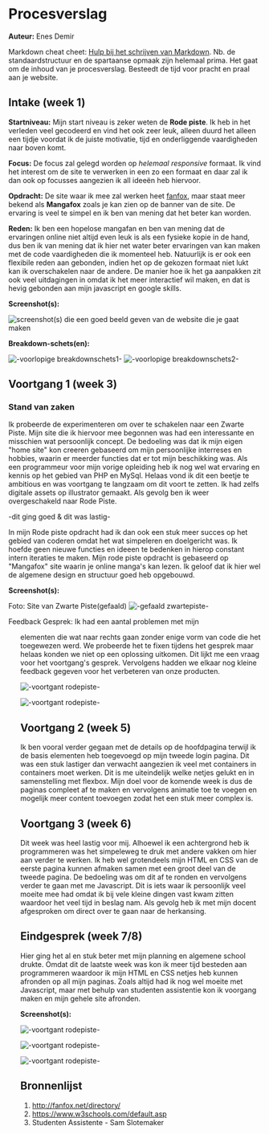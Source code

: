 # Procesverslag
**Auteur:** Enes Demir

Markdown cheat cheet: [Hulp bij het schrijven van Markdown](https://github.com/adam-p/markdown-here/wiki/Markdown-Cheatsheet). Nb. de standaardstructuur en de spartaanse opmaak zijn helemaal prima. Het gaat om de inhoud van je procesverslag. Besteedt de tijd voor pracht en praal aan je website.


## Intake (week 1)

**Startniveau:** Mijn start niveau is zeker weten de **Rode piste**. Ik heb in het verleden veel gecodeerd en vind het ook zeer leuk, alleen duurd het alleen een tijdje voordat ik de juiste motivatie, tijd en onderliggende vaardigheden naar boven komt.

**Focus:** De focus zal gelegd worden op *helemaal responsive* formaat. Ik vind het interest om de site te verwerken in een zo een formaat en daar zal ik dan ook op focusses aangezien ik all ideeën heb hiervoor. 

**Opdracht:** De site waar ik mee zal werken heet [fanfox](http://fanfox.net/), maar staat meer bekend als **Mangafox** zoals je kan zien op de banner van de site. De ervaring is veel te simpel en ik ben van mening dat het beter kan worden.

**Reden:** Ik ben een hopelose mangafan en ben van mening dat de ervaringen online niet altijd even leuk is als een fysieke kopie in de hand, dus ben ik van mening dat ik hier net water beter ervaringen van kan maken met de code vaardigheden die ik momenteel heb. Natuurlijk is er ook een flexibile reden aan gebonden, indien het op de gekozen formaat niet lukt kan ik overschakelen naar de andere. De manier hoe ik het ga aanpakken zit ook veel uitdagingen in omdat ik het meer interactief wil maken, en dat is hevig gebonden aan mijn javascript en google skills.

**Screenshot(s):**

![screenshot(s) die een goed beeld geven van de website die je gaat maken](images/screenshot.png)

**Breakdown-schets(en):**

![-voorlopige breakdownschets1-](images/breakdownschets1.png)
![-voorlopige breakdownschets2-](images/breakdownschets2.png)

## Voortgang 1 (week 3)

### Stand van zaken

Ik probeerde de experimenteren om over te schakelen naar een Zwarte Piste. Mijn site die ik hiervoor mee begonnen was had een interessante en misschien wat persoonlijk concept. De bedoeling was dat ik mijn eigen "home site" kon creeren gebaseerd om mijn persoonlijke interreses en hobbies, waarin er meerder functies dat er tot mijn beschikking was. Als een programmeur voor mijn vorige opleiding heb ik nog wel wat ervaring en kennis op het gebied van PHP en MySql. Helaas vond ik dit een beetje te ambitious en was voortgang te langzaam om dit voort te zetten. Ik had zelfs digitale assets op illustrator gemaakt. Als gevolg ben ik weer overgeschakeld naar Rode Piste.

-dit ging goed & dit was lastig-

In mijn Rode piste opdracht had ik dan ook een stuk meer succes op het gebied van coderen omdat het wat simpeleren en doelgericht was. Ik hoefde geen nieuwe functies en ideeen te bedenken in hierop constant intern iteraties te maken. Mijn rode piste opdracht is gebaseerd op "Mangafox" site waarin je online manga's kan lezen. Ik geloof dat ik hier wel de algemene design en structuur goed heb opgebouwd. 



**Screenshot(s):**

Foto: Site van Zwarte Piste(gefaald)
![-gefaald zwartepiste-](images/zwartepiste.png)

Feedback Gesprek: 
Ik had een aantal problemen met mijn <ul> elementen die wat naar rechts gaan zonder enige vorm van code die het toegewezen werd. We probeerde het te fixen tijdens het gesprek maar helaas konden we niet op een oplossing uitkomen. Dit lijkt me een vraag voor het voortgang's gesprek. Vervolgens hadden we elkaar nog kleine feedback gegeven voor het verbeteren van onze producten. 
  
![-voortgant rodepiste-](images/versie1.png)

![-voortgant rodepiste-](images/versie1pag2.png)


## Voortgang 2 (week 5)

Ik ben vooral verder gegaan met de details op de hoofdpagina terwijl ik de basis elementen heb toegevoegd op mijn tweede login pagina. Dit was een stuk lastiger dan verwacht aangezien ik veel met containers in containers moet werken. Dit is me uiteindelijk welke netjes gelukt en in samenstelling met flexbox. Mijn doel voor de komende week is dus de paginas compleet af te maken en vervolgens animatie toe te voegen en mogelijk meer content toevoegen zodat het een stuk meer complex is. 



## Voortgang 3 (week 6)

Dit week was heel lastig voor mij. Alhoewel ik een achtergrond heb ik programmeren was het simpeleweg te druk met andere vakken om hier aan verder te werken. Ik heb wel grotendeels mijn HTML en CSS van de eerste pagina kunnen afmaken samen met een groot deel van de tweede pagina. De bedoeling was om dit af te ronden en vervolgens verder te gaan met me Javascript. Dit is iets waar ik persoonlijk veel moeite mee had omdat ik bij vele kleine dingen vast kwam zitten waardoor het veel tijd in beslag nam. Als gevolg heb ik met mijn docent afgesproken om direct over te gaan naar de herkansing. 



## Eindgesprek (week 7/8)

Hier ging het al en stuk beter met mijn planning en algemene school drukte. Omdat dit de laatste week was kon ik meer tijd besteden aan programmeren waardoor ik mijn HTML en CSS netjes heb kunnen afronden op all mijn paginas. Zoals altijd had ik nog wel moeite met Javascript, maar met behulp van studenten assistentie kon ik voorgang maken en mijn gehele site afronden. 

**Screenshot(s):**

![-voortgant rodepiste-](images/versie2.png)

![-voortgant rodepiste-](images/versie3.png)

![-voortgant rodepiste-](images/versie4.png)

## Bronnenlijst
1. http://fanfox.net/directory/
2. https://www.w3schools.com/default.asp
3. Studenten Assistente - Sam Slotemaker
